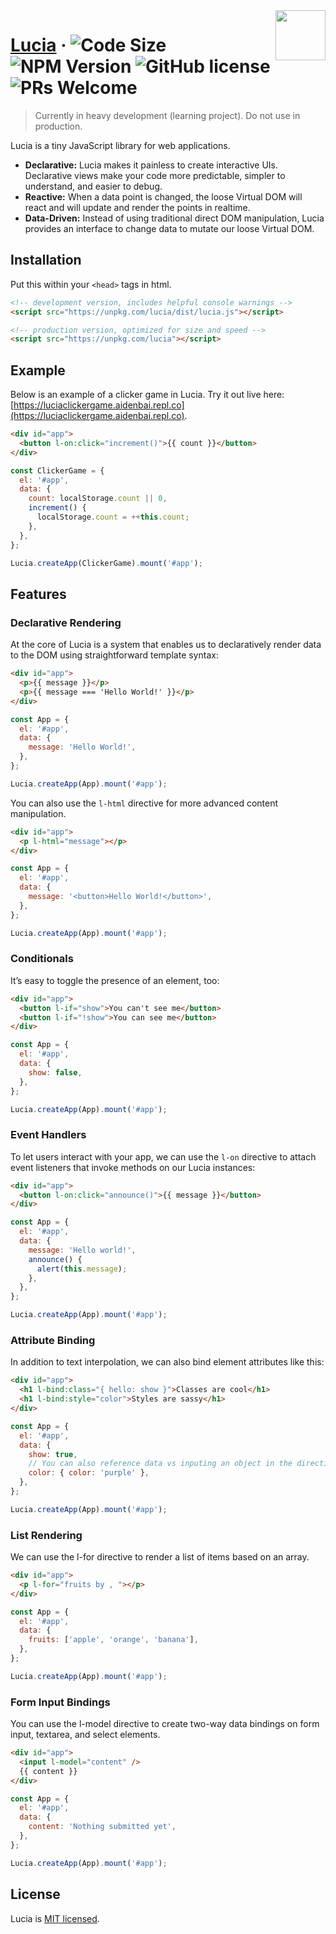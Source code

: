 <img src="https://github.com/luciadotjs/lucia/raw/master/.github/img/logo.svg" width="80px" align="right" />

# [Lucia](https://lucia.js.org) &middot; ![Code Size](https://badgen.net/badgesize/brotli/https/unpkg.com/lucia?color=7460E1&style=flat-square) ![NPM Version](https://img.shields.io/npm/v/lucia?color=%23C454FF&style=flat-square) ![GitHub license](https://img.shields.io/badge/license-MIT-blue.svg?color=%23E676AA&style=flat-square) ![PRs Welcome](https://img.shields.io/badge/PRs-welcome-brightgreen.svg?color=%23FA8A7C&style=flat-square)

> Currently in heavy development (learning project). Do not use in production.

Lucia is a tiny JavaScript library for web applications.

- **Declarative:** Lucia makes it painless to create interactive UIs. Declarative views make your code more predictable, simpler to understand, and easier to debug.
- **Reactive:** When a data point is changed, the loose Virtual DOM will react and will update and render the points in realtime.
- **Data-Driven:** Instead of using traditional direct DOM manipulation, Lucia provides an interface to change data to mutate our loose Virtual DOM.

## Installation

Put this within your `<head>` tags in html.

```html
<!-- development version, includes helpful console warnings -->
<script src="https://unpkg.com/lucia/dist/lucia.js"></script>
```

```html
<!-- production version, optimized for size and speed -->
<script src="https://unpkg.com/lucia"></script>
```

## Example

Below is an example of a clicker game in Lucia. Try it out live here: [https://luciaclickergame.aidenbai.repl.co](https://luciaclickergame.aidenbai.repl.co).

```html
<div id="app">
  <button l-on:click="increment()">{{ count }}</button>
</div>
```

```js
const ClickerGame = {
  el: '#app',
  data: {
    count: localStorage.count || 0,
    increment() {
      localStorage.count = ++this.count;
    },
  },
};

Lucia.createApp(ClickerGame).mount('#app');
```

## Features

### Declarative Rendering

At the core of Lucia is a system that enables us to declaratively render data to the DOM using straightforward template syntax:

```html
<div id="app">
  <p>{{ message }}</p>
  <p>{{ message === 'Hello World!' }}</p>
</div>
```

```js
const App = {
  el: '#app',
  data: {
    message: 'Hello World!',
  },
};

Lucia.createApp(App).mount('#app');
```

You can also use the `l-html` directive for more advanced content manipulation.

```html
<div id="app">
  <p l-html="message"></p>
</div>
```

```js
const App = {
  el: '#app',
  data: {
    message: '<button>Hello World!</button>',
  },
};

Lucia.createApp(App).mount('#app');
```

### Conditionals

It’s easy to toggle the presence of an element, too:

```html
<div id="app">
  <button l-if="show">You can't see me</button>
  <button l-if="!show">You can see me</button>
</div>
```

```js
const App = {
  el: '#app',
  data: {
    show: false,
  },
};

Lucia.createApp(App).mount('#app');
```

### Event Handlers

To let users interact with your app, we can use the `l-on` directive to attach event listeners that invoke methods on our Lucia instances:

```html
<div id="app">
  <button l-on:click="announce()">{{ message }}</button>
</div>
```

```js
const App = {
  el: '#app',
  data: {
    message: 'Hello world!',
    announce() {
      alert(this.message);
    },
  },
};

Lucia.createApp(App).mount('#app');
```

### Attribute Binding

In addition to text interpolation, we can also bind element attributes like this:

```html
<div id="app">
  <h1 l-bind:class="{ hello: show }">Classes are cool</h1>
  <h1 l-bind:style="color">Styles are sassy</h1>
</div>
```

```js
const App = {
  el: '#app',
  data: {
    show: true,
    // You can also reference data vs inputing an object in the directive itself
    color: { color: 'purple' },
  },
};

Lucia.createApp(App).mount('#app');
```

### List Rendering

We can use the l-for directive to render a list of items based on an array.

```html
<div id="app">
  <p l-for="fruits by , "></p>
</div>
```

```js
const App = {
  el: '#app',
  data: {
    fruits: ['apple', 'orange', 'banana'],
  },
};

Lucia.createApp(App).mount('#app');
```

### Form Input Bindings

You can use the l-model directive to create two-way data bindings on form input, textarea, and select elements.

```html
<div id="app">
  <input l-model="content" />
  {{ content }}
</div>
```

```js
const App = {
  el: '#app',
  data: {
    content: 'Nothing submitted yet',
  },
};

Lucia.createApp(App).mount('#app');
```

## License

Lucia is [MIT licensed](LICENSE.md).
